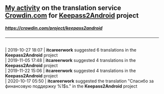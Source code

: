 ## [My activity](https://crowdin.com/profile/itcareerwork/activity "My profile") on the translation service [Crowdin.com](https://crowdin.com "crowdin.com") for [Keepass2Android](https://crowdin.com/project/keepass2android "Keepass2Android Crowdin") project
##### <https://crowdin.com/project/keepass2android>
***
<br>| 2019-10-27 18:07 | **itcareerwork** suggested 6 translations in the **Keepass2Android** project
<br>| 2019-11-05 17:48 | **itcareerwork** suggested 4 translations in the **Keepass2Android** project
<br>| 2019-11-22 15:06 | **itcareerwork** suggested 4 translations in the **Keepass2Android** project
<br>| 2020-10-17 05:50 | **itcareerwork** suggested the translation "Спасибо за финансовую поддержку %1$s." in the **Keepass2Android** project
